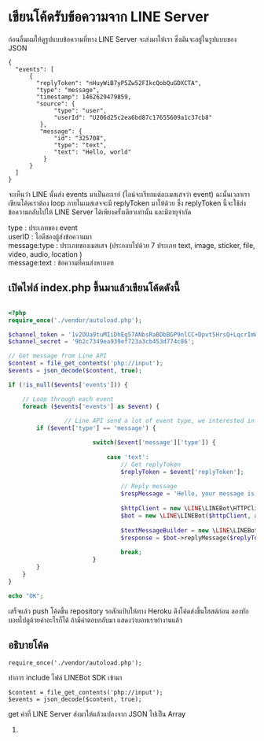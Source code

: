 # เขียนโค้ดรับข้อความจาก LINE Server

ก่อนอื่นผมให้ดูรูปแบบข้อความที่ทาง LINE Server จะส่งมาให้เรา ซึ่งมันจะอยู่ในรูปแบบของ JSON

```
{
  "events": [
      {
        "replyToken": "nHuyWiB7yP5Zw52FIkcQobQuGDXCTA",
        "type": "message",
        "timestamp": 1462629479859,
        "source": {
             "type": "user",
             "userId": "U206d25c2ea6bd87c17655609a1c37cb8"
         },
         "message": {
             "id": "325708",
             "type": "text",
             "text": "Hello, world"
          }
      }
  ]
}

```

จะเห็นว่า LINE นั้นส่ง events มาเป็นอะเรย์ \(ไลน์จะเรียกแต่ละเมสเสจว่า event\) ฉะนั้นเวลาเราเขียนโค้ดเราต้อง loop  ภายในเมสเสจจะมี replyToken มาให้ด้วย ซึ่ง replyToken นี้จะใช้ส่งข้อความกลับไปให้ LINE Server ได้เพียงครั้งเดียวเท่านั้น และมีอายุจำกัด

type : ประเภทของ event  
userID : ไอดีของผู้ส่งข้อความมา  
message:type : ประเภทของเมสเสจ \(ประกอบไปด้วย 7 ประเภท text, image, sticker, file, video, audio, location \)   
message:text : ข้อความที่คนส่งหาบอท



## เปิดไฟล์ index.php ขึ้นมาแล้วเขียนโค้ดดังนี้ 

```php

<?php 
require_once('./vendor/autoload.php');

$channel_token = '1v2OUa9tuMIiDhEg57ANbsRaBDbBGP9nlCC+Dpvt5HrsQ+LqcrImWPUBkH8re/pwqxv56d15kZeMoU/vQ0zuzPFlbhFM7AhRMZwLrSkLdcjbFurwXGOyHLt8MdgzLfAe7r0BsQV5cATlUanW3OgJewdB04t89/1O/w1cDnyilFU=';
$channel_secret = '9b2c7349ea939ef723a3cb453d774c86';

// Get message from Line API
$content = file_get_contents('php://input');
$events = json_decode($content, true);

if (!is_null($events['events'])) {

	// Loop through each event
	foreach ($events['events'] as $event) {
    
                // Line API send a lot of event type, we interested in message only.
		if ($event['type'] == 'message') {

                        switch($event['message']['type']) {
                            
                            case 'text':
                                // Get replyToken
                                $replyToken = $event['replyToken'];
                    
                                // Reply message
                                $respMessage = 'Hello, your message is '. $event['message']['text'];
                        
                                $httpClient = new \LINE\LINEBot\HTTPClient\CurlHTTPClient($channel_token);
                                $bot = new \LINE\LINEBot($httpClient, array('channelSecret' => $channel_secret));
                    
                                $textMessageBuilder = new \LINE\LINEBot\MessageBuilder\TextMessageBuilder($respMessage);
                                $response = $bot->replyMessage($replyToken, $textMessageBuilder);
                                
                                break;
                        }
		}
	}
}

echo "OK";

```

เสร็จแล้ว push โค้ดขึ้น repository รอสักแป้บให้ทาง Heroku ดึงโค้ดส่งขึ้นโฮสต์ก่อน ลองทักบอทไปดูด้วยคำอะไรก็ได้ ถ้ามีคำตอบกลับมา แสดงว่าบอทเราทำงานแล้ว 



## อธิบายโค้ด

```
require_once('./vendor/autoload.php');
```

ทำการ include ไฟล์ LINEBot SDK เข้ามา

```
$content = file_get_contents('php://input');
$events = json_decode($content, true);
```

get ค่าที่ LINE Server ส่งมาให้แล้วแปลงจาก JSON ไปเป็น Array



















1.

